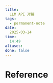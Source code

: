 ```yaml
---
title:
  LLM API 对接
tags:
  - permanent-note
date:
  2025-03-14
time:
  14:49
aliases:
done: false
---
```



# Reference